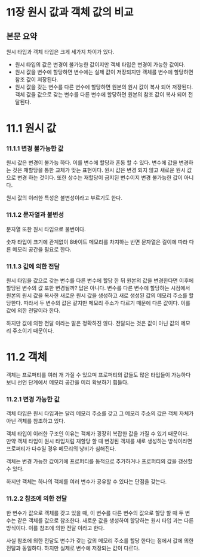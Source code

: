 # 11장 원시 값과 객체 값의 비교

## 본문 요약

원시 타입과 객체 타입은 크게 세가지 차이가 있다.

- 원시 타입의 값은 변경이 불가능한 값이지만 객체 타입은 변경이 가능한 값이다.
- 원시 값을 변수에 할당하면 변수에는 실제 값이 저장되지만 객체를 변수에 할당하면 참조 값이 저장된다.
- 원시 값을 갖는 변수를 다른 변수에 할당하면 원본의 원시 값이 복사 되어 저장된다. 객체 값을 값으로 갖는 변수를 다른 변수에 할당하면 원본의 참조 값이 복사 되어 전달된다.

# 11.1 원시 값

### 11.1.1 변경 불가능한 값

원시 값은 변경이 불가능 하다. 이를 변수에 할당과 혼동 할 수 있다. 변수에 값을 변경하는 것은 재할당을 통한 교체가 맞는 표현이다. 원시 값은 변경 되지 않고 새로운 원시 값으로 변경 하는 것이다. 또한 상수는 재할당이 금지된 변수이지 변경 불가능한 값이 아니다.

원시 값의 이러한 특성은 불변성이라고 부르기도 한다.

### 11.1.2 문자열과 불변성

문자열 또한 원시 타입으로 불변이다.

숫자 타입이 크기에 관계없이 8바이트 메모리를 차지하는 반면 문자열은 길이에 따라 다른 메모리 공간을 필요로 한다.

### 11.1.3 값에 의한 전달

원시 타입을 값으로 갖는 변수를 다른 변수에 할당 한 뒤 원본의 값을 변경한다면 이후에 할당된 변수의 값 또한 변경될까? 답은 아니다. 변수를 다른 변수에 할당하는 시점에서 원본의 원시 값을 복사한 새로운 원시 값을 생성하고 새로 생성된 값의 메모리 주소를 할당한다. 따라서 두 변수의 값은 같지만 메모리 주소가 다르기 때문에 다른 값이다. 이를 값에 의한 전달이라 한다.

하지만 값에 의한 전달 이라는 말은 정확하진 않다. 전달되는 것은 값이 아닌 값의 메모리 주소이기 때문이다.

# 11.2 객체

객체는 프로퍼티를 여러 개 가질 수 있으며 프로퍼티의 값들도 많은 타입들이 가능하다 보니 선언 단계에서 메모리 공간을 미리 확보하기 힘들다.

### 11.2.1 변경 가능한 값

객체 타입은 원시 타입과는 달리 메모리 주소를 갖고 그 메모리 주소의 값은 객체 자체가 아닌 객체를 참조하고 있다.

객체 타입이 이러한 구조인 이유는 객체가 굉장히 복잡한 값을 가질 수 있기 때문이다. 만약 객체 타입이 원시 타입처럼 재할당 할 때 변경된 객체를 새로 생성하는 방식이라면 프로퍼티가 다수일 경우 메모리의 낭비가 심해진다.

객체는 변경 가능한 값이기에 프로퍼티를 동적으로 추가하거나 프로퍼티의 값을 갱신할 수 있다.

하지만 객체는 하나의 객체를 여러 변수가 공유할 수 있다는 단점을 갖는다.

### 11.2.2 참조에 의한 전달

한 변수가 값으로 객체를 갖고 있을 때, 이 변수를 다른 변수의 값으로 할당 할 때 두 변수는 같은 객체를 값으로 참조한다. 새로운 값을 생성하여 할당하는 원시 타입 과는 다른 방식이다. 이를 참조에 의한 전달 이라고 한다.

사실 참조에 의한 전달도 변수가 갖는 값의 메모리 주소를 할당 한다는 점에서 값에 의한 전달과 동일하다. 하지만 실제로 변수에 저장되는 값이 다르다.
